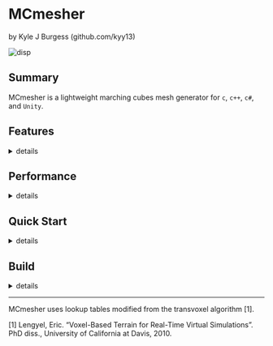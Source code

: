 # MCmesher
by Kyle J Burgess (github.com/kyy13)


![disp](https://user-images.githubusercontent.com/58697284/154577110-bcabfc84-7365-446f-804d-63e563f7a53b.png)

## Summary

MCmesher is a lightweight marching cubes mesh generator for `c`, `c++`, `c#`, and `Unity`.

## Features

<details>
<summary>
details
</summary>

#### Mesh Generation
- Generate 3D Marching Cubes meshes from a 3D scalar field and custom ISO level.
- Produces mesh indices, vertices, and normal vector data
- Choose between face normal vectors, and vertex normal vectors.

#### Algorithms
- Trace rays through the scalar field used to generate a mesh, rather than the mesh itself; detects collision with the mesh and returns the point of intersection. This method will detect collision much faster than implementations operating on the mesh data itself.
</details>

## Performance

<details>
<summary>
details
</summary>

#### Notes
- MCmesher is designed to produce indexed marching cubes meshes with minimal vertices.
- Meshes generated with face normals tend to be much larger due to the inability to index vertices that share the same position, because they have different normal vectors.
- Mesh generation functions have `O(X*Y*Z)` time complexity where *X*, *Y*, and *Z* refer to the dimensions of the scalar field used to produce the mesh.
- Meshes with face normals have `O(1)` temporary memory usage.
- Meshes with vertex normals have `O(X*Y)` temporary memory usage.

</details>

## Quick Start

<details>
<summary>
details
</summary>

#### Unity Steps
1. Download the latest release from the releases page.
2. Drop the DLL into the your *Assets* folder
3. Drop the MCmesher.cs wrapper file into your *Assets* folder.

</details>

## Build

<details>
<summary>
details
</summary>

#### Notes
* There are precompiled binaries available on the *releases* page.
* See the build scripts in the *scripts* folder for examples on how to build with cmake.<br>The scripts are setup to target `mingw-w64` for `64-bit windows`.

#### Requirements
1. A working `c++17` (or higher) compiler.
2. `CMake` version 3.7 or higher

#### Steps
1. Run cmake with DCMAKE_BUILD_TYPE=Release to generate the build files
2. Run make to compile

</details>

---

MCmesher uses lookup tables modified from the transvoxel algorithm [1].

[1] Lengyel, Eric. “Voxel-Based Terrain for Real-Time Virtual Simulations”. PhD diss., University of California at Davis, 2010.
